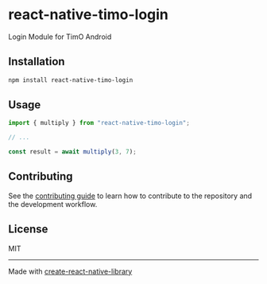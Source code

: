 # react-native-timo-login
Login Module for TimO Android
## Installation

```sh
npm install react-native-timo-login
```

## Usage

```js
import { multiply } from "react-native-timo-login";

// ...

const result = await multiply(3, 7);
```

## Contributing

See the [contributing guide](CONTRIBUTING.md) to learn how to contribute to the repository and the development workflow.

## License

MIT

---

Made with [create-react-native-library](https://github.com/callstack/react-native-builder-bob)
